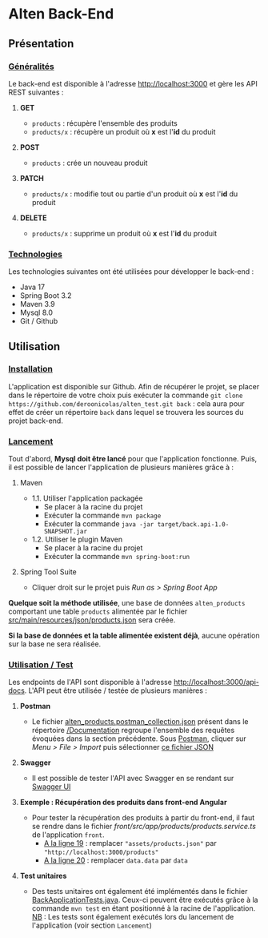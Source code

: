 # Alten Back-End

## Présentation

### <ins>Généralités</ins>

Le back-end est disponible à l'adresse [http://localhost:3000](http://localhost:3000) et gère les API REST suivantes :

1. **GET**

   - `products` : récupère l'ensemble des produits
   - `products/x` : récupère un produit où **x** est l'**id** du produit

2. **POST**

   - `products` : crée un nouveau produit

3. **PATCH**

   - `products/x` : modifie tout ou partie d'un produit où **x** est l'**id** du produit

4. **DELETE**

   - `products/x` : supprime un produit où **x** est l'**id** du produit

### <ins>Technologies</ins>

Les technologies suivantes ont été utilisées pour développer le back-end :

- Java 17
- Spring Boot 3.2
- Maven 3.9
- Mysql 8.0
- Git / Github

## Utilisation

### <ins>Installation</ins>

L'application est disponible sur Github. Afin de récupérer le projet, se placer dans le répertoire de votre choix puis exécuter la commande `git clone https://github.com/deroonicolas/alten_test.git back` : cela aura pour effet de créer un répertoire `back` dans lequel se trouvera les sources du projet back-end.

### <ins>Lancement</ins>

Tout d'abord, **Mysql doit être lancé** pour que l'application fonctionne.
Puis, il est possible de lancer l'application de plusieurs manières grâce à :

1. Maven

   - 1.1. Utiliser l'application packagée
     - Se placer à la racine du projet
     - Exécuter la commande `mvn package`
     - Exécuter la commande `java -jar target/back.api-1.0-SNAPSHOT.jar`
   - 1.2. Utiliser le plugin Maven
     - Se placer à la racine du projet
     - Exécuter la commande `mvn spring-boot:run`

2. Spring Tool Suite

   - Cliquer droit sur le projet puis _Run as > Spring Boot App_

**Quelque soit la méthode utilisée**, une base de données `alten_products` comportant une table `products` alimentée par le fichier [src/main/resources/json/products.json](src/main/resources/json/products.json) sera créée.

**Si la base de données et la table alimentée existent déjà**, aucune opération sur la base ne sera réalisée.

### <ins>Utilisation / Test</ins>

Les endpoints de l'API sont disponible à l'adresse [http://localhost:3000/api-docs](http://localhost:3000/api-docs).
L'API peut être utilisée / testée de plusieurs manières :

1. **Postman**

   - Le fichier [alten_products.postman_collection.json](Documentation/alten_products.postman_collection.json) présent dans le répertoire [/Documentation](/Documentation/) regroupe l'ensemble des requêtes évoquées dans la section précédente.
     Sous <ins>Postman</ins>, cliquer sur _Menu > File > Import_ puis sélectionner [ce fichier JSON](Documentation/alten_products.postman_collection.json)

2. **Swagger**

   - Il est possible de tester l'API avec Swagger en se rendant sur [Swagger UI](http://localhost:3000/alten-products-api/swagger-ui.html)

3. **Exemple : Récupération des produits dans front-end Angular**

   - Pour tester la récupération des produits à partir du front-end, il faut se rendre dans le fichier _front/src/app/products/products.service.ts_ de l'application `front`.
     - <ins>A la ligne 19</ins> : remplacer `"assets/products.json"` par `"http://localhost:3000/products"`
     - <ins>A la ligne 20</ins> : remplacer `data.data` par `data`

4. **Test unitaires**

   - Des tests unitaires ont également été implémentés dans le fichier [BackApplicationTests.java](src/test/java/com/alten/back/BackApplicationTests.java). Ceux-ci peuvent être exécutés grâce à la commande `mvn test` en étant positionné à la racine de l'application.
     <ins>NB</ins> : Les tests sont également exécutés lors du lancement de l'application (voir section `Lancement`)
